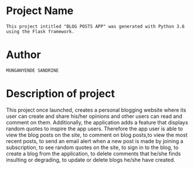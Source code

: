 # Project Name
`
This project intitled "BLOG POSTS APP" was generated with Python 3.6 using the Flask framework.
`
# Author

`
MUNGANYENDE SANDRINE
`
# Description of project

This project once launched, creates a personal blogging website where its user can create and share his/her opinions and other users can read and comment on them. Additionally, the application adds a feature that displays random quotes to inspire the app users. 
Therefore the app user is able to view the blog posts on the site, to comment on blog posts,to view the most recent posts, to send an email alert when a new post is made by joining a subscription, to see random quotes on the site, to sign in to the blog, to create a blog from the application, to delete comments that he/she finds insulting or degrading, to update or delete blogs he/she have created.

